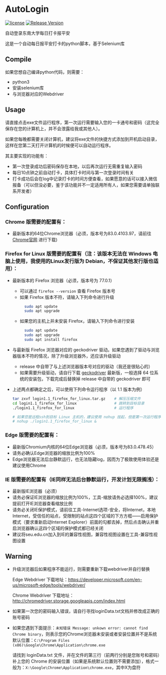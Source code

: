 # AutoLogin

[![license](https://img.shields.io/github/license/StephenHoo/AutoLogin)](https://github.com/StephenHoo/AutoLogin/blob/master/LICENSE)
[![Release Version](https://img.shields.io/github/release/StephenHoo/AutoLogin)](https://github.com/StephenHoo/AutoLoging/releases)

自动登录东南大学每日打卡报平安

这是一个自动每日报平安打卡的python脚本，基于Selenium库

## Compile

如果您想自己编译python代码，则需要：

* python3
* 安装selenium库
* 与浏览器对应的Webdriver

## Usage

请直接点击exe文件运行程序，第一次运行需要输入您的一卡通号和密码（这完全保存在您的计算机上，并不会泄露给我或其他人）。

如果您每晚都需要关闭计算机，建议将exe文件的快捷方式添加到开机启动目录，这样在您第二天打开计算机的时候便可以自动运行程序。

其主要实现的功能有：

* 第一次登录成功后密码保存在本地，以后再次运行无需重复输入密码
* 每日10点钟之前自动打卡，具体打卡时间与第一次登录时间有关
* 打卡成功后会在log中记录打卡的时间方便查看，如果愿意的话可以接入微信报备（可以但没必要，鉴于该功能并不一定适用所有人，如果您需要请单独联系开发者）

## Configuration

### Chrome 版需要的配置有：

* 最新版本的64位Chrome浏览器（必须，版本号为83.0.4103.97，请前往 [Chrome官网](https://www.google.cn/intl/zh-CN/chrome/) 进行下载)

### Firefox for Linux 版需要的配置有（注：该版本无法在 Windows 电脑上使用，我使用的Linux发行版为 Debian，不保证其他发行版也适用）：

* 最新版本的 Firefox 浏览器（必须，版本号为 77.0.1）

    * 可以通过 `firefox --version` 查看 Firefox 版本号
    * 如果 Firefox 版本不符，请输入下列命令进行升级
      ```bash
        sudo apt update
        sudo apt upgrade
      ```
    * 如果您的主机上并未安装 Firefox，请输入下列命令进行安装
      ```bash
        sudo apt update
        sudo apt upgrade
        sudo apt install firefox
      ```

* 与最新版 Firefox 浏览器对应的 geckodriver 驱动。如果您遇到了驱动与浏览器版本不符的情况，除了升级浏览器外，还应该升级驱动

    * release 中自带了与上述浏览器版本号对应的驱动（我还是很贴心的）
    * 如果需要升级驱动，请自行下载 [geckodriver](https://www.google.cn/intl/zh-CN/chrome/) 最新版，一般选择 64 位系统的安装包，下载完成后替换掉 release 中自带的 geckodriver 即可

* 上述两点都确定之后，可以使用下列命令运行程序（以 1.1 版本为例）

  ```bash
  tar zxvf login1.1_firefox_for_linux.tar.gz    # 解压压缩文件
  cd login1.1_firefox_for_linux                 # 跳转到目标目录
  ./login1.1_firefox_for_linux                  # 运行程序

  # 如果您是远程ssh到目标 Linux 主机的，建议使用 nohup 挂起，但是第一次运行程序时不可以挂起，因为要输入账号密码
  # nohup ./login1.1_firefox_for_linux &
  ```

### Edge 版需要的配置有：

* 最新版Chromium内核的64位Edge浏览器（必须，版本号为83.0.478.45）
* 请务必确认Edge浏览器的缩放比例为100%
* Edge浏览器无法后台静默运行，也无法隐藏log，因而为了极致使用体验还是建议使用Chrome

### IE 版需要的配置有（IE同样无法后台静默运行，开发计划无限搁浅）：

* 最新版IE浏览器（必须）
* 请务必保证IE浏览器的缩放比例为100%，工具-缩放请务必选择100%，建议提前打开IE浏览器查看缩放比例
* 请务必关闭IE保护模式，请前往工具-Internet选项-安全，将Internet，本地Internet，受信任的站点，受限制的站点这四个区域的下方方框——启用保护模式（要求重新启动Internet Explorer）前面的勾都去掉，然后点击确认并重启浏览器确认这四个区域的保护模式都已经关闭
* 建议将seu.edu.cn加入到IE的兼容性视图，兼容性视图设置在工具-兼容性视图设置

## Warning

* 升级浏览器后如果程序不能运行，则需要重新下载webdriver并自行替换

    Edge Webdriver 下载地址：https://developer.microsoft.com/en-us/microsoft-edge/tools/webdriver/

    Chrome Webdriver 下载地址：http://chromedriver.storage.googleapis.com/index.html

* 如果第一次您的密码输入错误，请自行寻找loginData.txt文档并修改成正确的账号密码

* 如果您遇到下面提示：`未知错误 Message: unkown error: cannot find Chrome binary`，则表示您的Chrome浏览器未安装或者安装位置并不是系统默认位置：`C:\Program Files (x86)\Google\Chrome\Application\chrome.exe`

    请找到 loginData.txt 文件，并在文件的第三行（前两行分别是您账号和密码）补上您的 Chrome 的安装位置（如果是系统默认位置则不需要添加），格式一般为：`X:\Google\Chrome\Application\chrome.exe`，其中X为盘符

